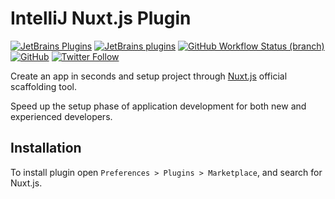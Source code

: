 # IntelliJ Nuxt.js Plugin

[![JetBrains Plugins](https://img.shields.io/jetbrains/plugin/v/18600-nuxt-js)](https://plugins.jetbrains.com/plugin/18600-nuxt-js)
[![JetBrains plugins](https://img.shields.io/jetbrains/plugin/d/18600-nuxt-js)](https://plugins.jetbrains.com/plugin/18600-nuxt-js/versions)
[![GitHub Workflow Status (branch)](https://img.shields.io/github/actions/workflow/status/KartanHQ/intellij-nuxtjs/build.yml)](https://github.com/nekofar/intellij-nuxtjs/actions/workflows/build.yml)
[![GitHub](https://img.shields.io/github/license/nekofar/intellij-nuxtjs)](https://github.com/nekofar/intellij-nuxtjs/blob/master/LICENSE)
[![Twitter Follow](https://img.shields.io/twitter/follow/nekofar?style=flat)](https://twitter.com/nekofar)

<!-- Plugin description -->
Create an app in seconds and setup project through [Nuxt.js](https://nuxtjs.org) official scaffolding tool.

Speed up the setup phase of application development for both new and experienced developers.
<!-- Plugin description end -->

## Installation

To install plugin open `Preferences > Plugins > Marketplace`, and search for Nuxt.js.
